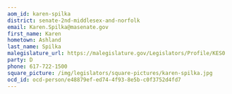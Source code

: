 ```yaml
---
aom_id: karen-spilka
district: senate-2nd-middlesex-and-norfolk
email: Karen.Spilka@masenate.gov
first_name: Karen
hometown: Ashland
last_name: Spilka
malegislature_url: https://malegislature.gov/Legislators/Profile/KES0
party: D
phone: 617-722-1500
square_picture: /img/legislators/square-pictures/karen-spilka.jpg
ocd_id: ocd-person/e48879ef-ed74-4f93-8e5b-c0f3752d4fd7
---
```

